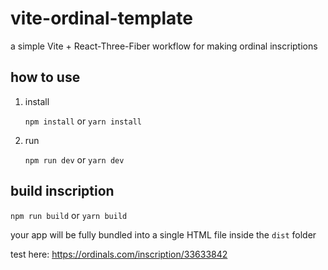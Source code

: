 # vite-ordinal-template

a simple Vite + React-Three-Fiber workflow for making ordinal inscriptions


## how to use

1. install

   `npm install`
   or
   `yarn install`

2. run

   `npm run dev`
   or
   `yarn dev`

## build inscription

`npm run build`
or
`yarn build`

your app will be fully bundled into a single HTML file inside the `dist` folder

test here: https://ordinals.com/inscription/33633842
